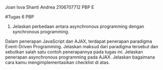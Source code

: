 Joan Isva Shanti Andrea
2106707712
PBP E

#Tugas 6 PBP

 1. Jelaskan perbedaan antara asynchronous programming dengan synchronous programming.
 
 
 Dalam penerapan JavaScript dan AJAX, terdapat penerapan paradigma Event-Driven Programming. Jelaskan maksud dari paradigma tersebut dan sebutkan salah satu contoh penerapannya pada tugas ini.
 Jelaskan penerapan asynchronous programming pada AJAX.
 Jelaskan bagaimana cara kamu mengimplementasikan checklist di atas.

